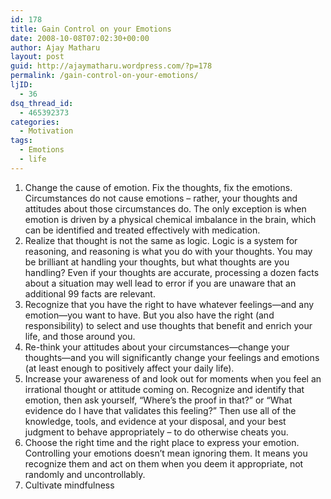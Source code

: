 ```yaml
---
id: 178
title: Gain Control on your Emotions
date: 2008-10-08T07:02:30+00:00
author: Ajay Matharu
layout: post
guid: http://ajaymatharu.wordpress.com/?p=178
permalink: /gain-control-on-your-emotions/
ljID:
  - 36
dsq_thread_id:
  - 465392373
categories:
  - Motivation
tags:
  - Emotions
  - life
---
```

  1. Change the cause of emotion. Fix the thoughts, fix the emotions. Circumstances do not cause emotions – rather, your thoughts and attitudes about those circumstances do. The only exception is when emotion is driven by a physical chemical imbalance in the brain, which can be identified and treated effectively with medication.
  2. Realize that thought is not the same as logic. Logic is a system for reasoning, and reasoning is what you do with your thoughts. You may be brilliant at handling your thoughts, but what thoughts are you handling? Even if your thoughts are accurate, processing a dozen facts about a situation may well lead to error if you are unaware that an additional 99 facts are relevant.
  3. Recognize that you have the right to have whatever feelings—and any emotion—you want to have. But you also have the right (and responsibility) to select and use thoughts that benefit and enrich your life, and those around you.
  4. Re-think your attitudes about your circumstances—change your thoughts—and you will significantly change your feelings and emotions (at least enough to positively affect your daily life).
  5. Increase your awareness of and look out for moments when you feel an irrational thought or attitude coming on. Recognize and identify that emotion, then ask yourself, “Where’s the proof in that?&#8221; or “What evidence do I have that validates this feeling?&#8221; Then use all of the knowledge, tools, and evidence at your disposal, and your best judgment to behave appropriately – to do otherwise cheats you.
  6. Choose the right time and the right place to express your emotion. Controlling your emotions doesn&#8217;t mean ignoring them. It means you recognize them and act on them when you deem it appropriate, not randomly and uncontrollably.
  7. Cultivate mindfulness